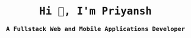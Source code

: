 <h1 align="center" style="font-family: monospace;">Hi 👋, I'm Priyansh</h1>
<h3 align="center" style="font-family: monospace;">A Fullstack Web and Mobile Applications Developer</h3>


